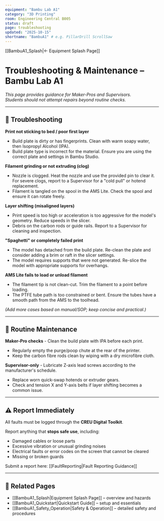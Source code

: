 ```yaml
---
equipment: "Bambu Lab A1"
category: "3D Printing"
room: Engineering Central B005
status: draft
page: troubleshooting
updated: "2025-10-15"
shortname: "BambuA1" # e.g. PillarDrill ScrollSaw
---
```

[[BambuA1_Splash|← Equipment Splash Page]]

# Troubleshooting & Maintenance – Bambu Lab A1

*This page provides guidance for <span class="blue-apron">Maker-Pros</span> and <span class="red-apron">Supervisors</span>.  
Students should not attempt repairs beyond routine checks.* 

---

## 🔎 Troubleshooting

**Print not sticking to bed / poor first layer** 
- Build plate is dirty or has fingerprints. Clean with warm soapy water, then Isopropyl Alcohol (IPA).
- Build plate type is incorrect for the material. Ensure you are using the correct plate and settings in Bambu Studio.

**Filament grinding or not extruding (clog)** 
- Nozzle is clogged. Heat the nozzle and use the provided pin to clear it. For severe clogs, report to a Supervisor for a "cold pull" or hotend replacement.
- Filament is tangled on the spool in the AMS Lite. Check the spool and ensure it can rotate freely.

**Layer shifting (misaligned layers)** 
- Print speed is too high or acceleration is too aggressive for the model's geometry. Reduce speeds in the slicer.
- Debris on the carbon rods or guide rails. Report to a Supervisor for cleaning and inspection.

**"Spaghetti" or completely failed print** 
- The model has detached from the build plate. Re-clean the plate and consider adding a brim or raft in the slicer settings.
- The model requires supports that were not generated. Re-slice the model with appropriate supports for overhangs.

**AMS Lite fails to load or unload filament** 
- The filament tip is not clean-cut. Trim the filament to a point before loading.
- The PTFE tube path is too constrained or bent. Ensure the tubes have a smooth path from the AMS to the toolhead.

*(Add more cases based on manual/SOP; keep concise and practical.)*

---

## 🧰 Routine Maintenance

**<span class="blue-apron">Maker-Pro</span> checks** - Clean the build plate with IPA before each print.
- Regularly empty the purge/poop chute at the rear of the printer.
- Keep the carbon fibre rods clean by wiping with a dry microfibre cloth.

**<span class="red-apron">Supervisor</span>-only** - Lubricate Z-axis lead screws according to the manufacturer's schedule.
- Replace worn quick-swap hotends or extruder gears.
- Check and tension X and Y-axis belts if layer shifting becomes a common issue.

---

## ⚠️ Report Immediately
All faults must be logged through the **CREU Digital Toolkit**.  

Report anything that **stops safe use**, including:  
- Damaged cables or loose parts  
- Excessive vibration or unusual grinding noises  
- Electrical faults or error codes on the screen that cannot be cleared
- Missing or broken guards  

Submit a report here: [[FaultReporting|Fault Reporting Guidance]]

---

## 🔗 Related Pages
- [[BambuA1_Splash|Equipment Splash Page]] – overview and hazards  
- [[BambuA1_Quickstart|Quickstart Guide]] – setup and essentials  
- [[BambuA1_Safety_Operation|Safety & Operation]] – detailed safety and procedures